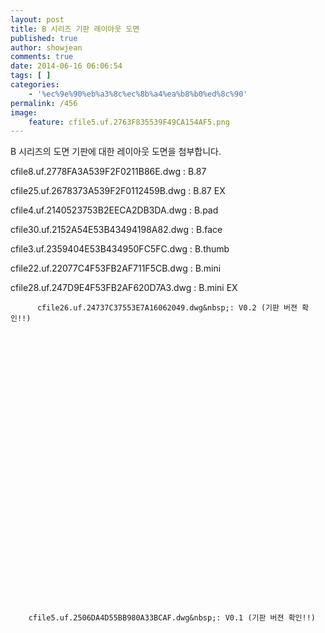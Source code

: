 ```yaml
---
layout: post
title: B 시리즈 기판 레이아웃 도면
published: true
author: showjean
comments: true
date: 2014-06-16 06:06:54
tags: [ ]
categories:
    - '%ec%9e%90%eb%a3%8c%ec%8b%a4%ea%b8%b0%ed%8c%90'
permalink: /456
image:
    feature: cfile5.uf.2763F835539F49CA154AF5.png
---
```

B 시리즈의 도면 기판에 대한 레이아웃 도면을 첨부합니다.






  cfile8.uf.2778FA3A539F2F0211B86E.dwg&nbsp;: B.87






  



  












  cfile25.uf.2678373A539F2F0112459B.dwg&nbsp;: B.87 EX






  



  



  





  



 

cfile4.uf.2140523753B2EECA2DB3DA.dwg&nbsp;: B.pad   





  















 

cfile30.uf.2152A54E53B43494198A82.dwg&nbsp;: B.face   





  












  cfile3.uf.2359404E53B434950FC5FC.dwg&nbsp;: B.thumb






  














cfile22.uf.22077C4F53FB2AF711F5CB.dwg&nbsp;: B.mini 





  















  cfile28.uf.247D9E4F53FB2AF620D7A3.dwg&nbsp;: B.mini EX






  















  
    
      
        
          cfile26.uf.24737C37553E7A16062049.dwg&nbsp;: V0.2 (기판 버젼 확인!!)
        
      
    
  






  
    
  
  
  
  
  
  
  
  
  
  
  
  
  
  
  
    
  
  
  
    
      
        cfile5.uf.2506DA4D55BB980A33BCAF.dwg&nbsp;: V0.1 (기판 버젼 확인!!)
      
    
  
  
  
  
  
  
    
  
  
  
  
  
  
  
  
  
    
  
  
  
    
  
  
  
    
  
  
  
    
  
  
  
    
  
  
  
    
  